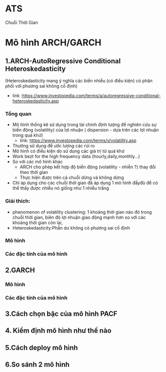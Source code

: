# ATS
Chuỗi Thời Gian 

# Mô hình ARCH/GARCH

## 1.ARCH-AutoRegressive Conditional Heteroskedasticity
(Heteroskedasticity mang ý nghĩa các biến nhiễu (có điều kiện) có phân phối với phương sai không cố định)
- link :https://www.investopedia.com/terms/a/autoregressive-conditional-heteroskedasticity.asp

### Tổng quan
- Mô hình thống kê sử dụng trong tài chính định lượng để nghiên cứu sự biến động (volatility) của lợi nhuận ( dispersion - dựa trên các lợi nhuận trong quá khứ)
    + link: https://www.investopedia.com/terms/v/volatility.asp
- Thường sử dụng để ước lượng các rủi ro 
- Mô hình có điều kiện do sử dụng  các giá trị từ quá khứ
- Work bezt for the high frequency data (hourly,daily,monthly...)
- So với các mô hình khác 
    + ARCH cho phép kết hợp độ biến động (volatility - nhiễn ?) thay đổi theo thời gian 
    + Thực hiện được trên cả chuỗi dừng và không dừng 
- Chỉ áp dụng cho các chuỗi thời gian đã áp dụng 1 mô hình đầyđủ để có thể thấy được nhiễu nó giống như 1 nhiễu trắng 

### Giải thích:
- phenomenon of volatility clustering: 1 khoảng thời gian nào đó trong chuỗi thời gian, biên độ lợi nhuận giao động mạnh hơn so với các khoảng thời gian còn lại,
- Heteroskedasticity:Phần dư không có phương sai cố định

### Mô hình

### Các đặc tính của mô hình

## 2.GARCH

### Mô hình

### Các đặc tính của mô hình

## 3.Cách chọn bậc của mô hình PACF

## 4. Kiểm định mô hình như thế nào 

## 5.Cách deploy mô hình 

## 6.So sánh 2 mô hình 
